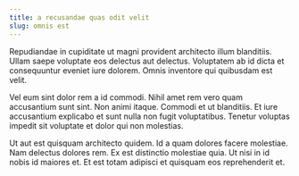 ```yaml
---
title: a recusandae quas odit velit
slug: omnis est
---
```


Repudiandae in cupiditate ut magni provident architecto illum blanditiis. Ullam saepe voluptate eos delectus aut delectus. Voluptatem ab id dicta et consequuntur eveniet iure dolorem. Omnis inventore qui quibusdam est velit.

Vel eum sint dolor rem a id commodi. Nihil amet rem vero quam accusantium sunt sint. Non animi itaque. Commodi et ut blanditiis. Et iure accusantium explicabo et sunt nulla non fugit voluptatibus. Tenetur voluptas impedit sit voluptate et dolor qui non molestias.

Ut aut est quisquam architecto quidem. Id a quam dolores facere molestiae. Nam delectus dolores rem. Ex est distinctio molestiae quia. Ut nisi in id nobis id maiores et. Et est totam adipisci et quisquam eos reprehenderit et.
